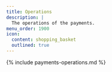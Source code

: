 ```yaml
---
title: Operations
description: |
  The operations of the payments.
menu_order: 1900
icon:
  content: shopping_basket
  outlined: true
---
```


{% include payments-operations.md %}
